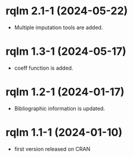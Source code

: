 # rqlm 2.1-1 (2024-05-22)

- Multiple imputation tools are added.

# rqlm 1.3-1 (2024-05-17)

- coeff function is added.

# rqlm 1.2-1 (2024-01-17)

- Bibliographic information is updated.

# rqlm 1.1-1 (2024-01-10)

- first version released on CRAN
